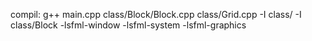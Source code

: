 compil:
g++ main.cpp class/Block/Block.cpp  class/Grid.cpp -I class/ -I class/Block -lsfml-window -lsfml-system -lsfml-graphics